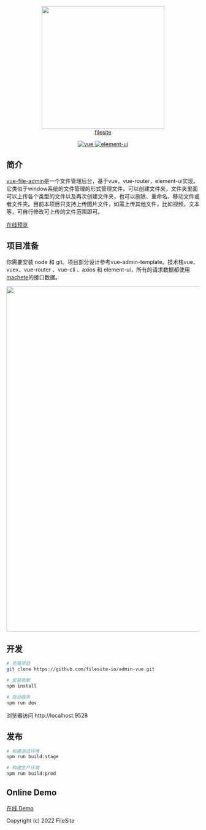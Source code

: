 <p align="center">
  <a href="https://filesite.io/" target="_blank">
    <img width="320" src="https://demo.jialuoma.cn/content/machete_icon.png">
    <br/>
    <span>filesite</span>
  </a>
</p>

<p align="center">
  <a href="https://github.com/vuejs/vue" target="_blank">
    <img src="https://img.shields.io/badge/vue-2.6.10-brightgreen.svg" alt="vue">
  </a>
  <a href="https://github.com/ElemeFE/element" target="_blank">
    <img src="https://img.shields.io/badge/element--ui-2.7.0-brightgreen.svg" alt="element-ui">
  </a>
</p>


## 简介
[vue-file-admin](https://demo.jialuoma.cn/admin/#/filemange/index)是一个文件管理后台，基于vue，vue-router，element-ui实现。它类似于window系统的文件管理的形式管理文件，可以创建文件夹，文件夹里面可以上传各个类型的文件以及再次创建文件夹，也可以删除、重命名、移动文件或者文件夹。目前本项目只支持上传图片文件，如需上传其他文件，比如视频，文本等，可自行修改可上传的文件范围即可。 

<a href="https://demo.jialuoma.cn/admin/#/filemange/index" target="_blank">
<span>在线预览</span>
</a>


## 项目准备

你需要安装 node 和 git。项目部分设计参考vue-admin-template。技术栈vue、vuex、vue-router 、vue-cli 、axios 和 element-ui，所有的请求数据都使用[machete](https://git.filesite.io/filesite/machete)的接口数据。




<p align="center">
  <img width="900" src="http://m.qpic.cn/psc?/3d394237-5d5e-4b57-9697-93ff9b690ca2/bqQfVz5yrrGYSXMvKr.cqSKMw.aFDCgHEfu3TrMZ2BlhrQskVIxwAOjVKCTEfSaf0c8KgcabeoLOhji4ZGK5xx8WKQ0xPgq6KhYNX5aohdI!/b&bo=gAepAwAAAAABBw0!&rf=viewer_4">
</p>


## 开发

```bash
# 克隆项目
git clone https://github.com/filesite-io/admin-vue.git

# 安装依赖
npm install

# 启动服务
npm run dev
```

浏览器访问 http://localhost:9528

## 发布

```bash
# 构建测试环境
npm run build:stage

# 构建生产环境
npm run build:prod
```


## Online Demo

<a href="https://demo.jialuoma.cn/admin/#/filemange/index" target="_blank">
<span>在线 Demo</span>
</a>


Copyright (c) 2022 FileSite
